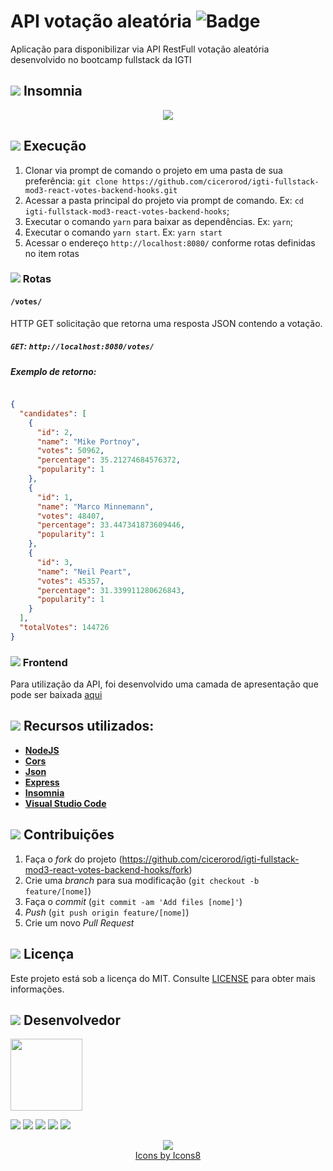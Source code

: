 # API votação aleatória        ![Badge](https://img.shields.io/badge/Status-Conclu%C3%ADdo-green)

Aplicação para disponibilizar via API RestFull votação aleatória desenvolvido no bootcamp fullstack da IGTI

## <img src="https://img.icons8.com/ios-filled/20/000000/browser-window.png"/> Insomnia

<p align="center">
  <img src="https://github.com/cicerorod/igti-fullstack-mod3-react-votes-backend-hooks/blob/master/img/tela.PNG">
</p>

<!--
## ![](https://img.icons8.com/ios-glyphs/20/000000/api.png)  API

`<link>` : <https://randomuser.me/api/?seed=javascript&results=100&nat=BR&noinfo> -->

## ![](https://img.icons8.com/metro/20/000000/run-command.png) Execução

1. Clonar via prompt de comando o projeto em uma pasta de sua preferência: `git clone https://github.com/cicerorod/igti-fullstack-mod3-react-votes-backend-hooks.git`
2. Acessar a pasta principal do projeto via prompt de comando. Ex: `cd igti-fullstack-mod3-react-votes-backend-hooks`;
3. Executar o comando `yarn` para baixar as dependências. Ex: `yarn`;
4. Executar o comando `yarn start`. Ex: `yarn start`
5. Acessar o endereço `http://localhost:8080/` conforme rotas definidas no item rotas



### ![](https://img.icons8.com/metro/20/000000/run-command.png) Rotas

#### `/votes/`

HTTP GET solicitação que retorna uma resposta JSON contendo a votação.

##### `GET`: `http://localhost:8080/votes/`

##### Exemplo de retorno:

```json

{
  "candidates": [
    {
      "id": 2,
      "name": "Mike Portnoy",
      "votes": 50962,
      "percentage": 35.21274684576372,
      "popularity": 1
    },
    {
      "id": 1,
      "name": "Marco Minnemann",
      "votes": 48407,
      "percentage": 33.447341873609446,
      "popularity": 1
    },
    {
      "id": 3,
      "name": "Neil Peart",
      "votes": 45357,
      "percentage": 31.339911280626843,
      "popularity": 1
    }
  ],
  "totalVotes": 144726
}

```

### ![](https://img.icons8.com/wired/20/000000/react.png) Frontend
Para utilização da API, foi desenvolvido uma camada de apresentação que pode ser baixada [aqui][frontend]

<!-- :hammer:-->

## ![](https://img.icons8.com/ios-filled/20/000000/hammer.png) Recursos utilizados:


- **[NodeJS](https://nodejs.org/en/)**
- **[Cors](https://www.npmjs.com/package/cors)**
- **[Json](https://www.w3schools.com/js/js_json_intro.asp)**
- **[Express](http://expressjs.com/)**
- **[Insomnia](https://insomnia.rest/download/)**
- **[Visual Studio Code](https://code.visualstudio.com/?WT.mc_id=hackingcarreira_wmc-github-gllemos)**

## ![](https://img.icons8.com/ios-glyphs/20/000000/pull-request.png) Contribuições

1. Faça o _fork_ do projeto (<https://github.com/cicerorod/igti-fullstack-mod3-react-votes-backend-hooks/fork>)
2. Crie uma _branch_ para sua modificação (`git checkout -b feature/[nome]`)
3. Faça o _commit_ (`git commit -am 'Add files [nome]'`)
4. _Push_ (`git push origin feature/[nome]`)
5. Crie um novo _Pull Request_

## ![](https://img.icons8.com/windows/20/000000/regular-document.png) Licença

Este projeto está sob a licença do MIT. Consulte [LICENSE](https://github.com/cicerorod/igti-fullstack-mod3-react-votes-backend-hooks/blob/master/LICENSE) para obter mais informações.


## ![](https://img.icons8.com/ios-glyphs/22/000000/code-file.png) Desenvolvedor

<img src="https://avatars.githubusercontent.com/cicerorod" width=115>

[![](https://img.icons8.com/fluent/30/000000/github.png)](https://github.com/cicerorod)
[![](https://img.icons8.com/metro/25/000000/linkedin.png)](https://www.linkedin.com/in/c%C3%ADcero-rodrigues-89623784/)
[![](https://img.icons8.com/metro/25/000000/facebook.png)](https://www.facebook.com/cicero.rodrigues.90834)
[![](https://img.icons8.com/material-rounded/29/000000/instagram-new.png)](https://www.instagram.com/cicero_rod/)
[![](https://img.icons8.com/metro/26/000000/email.png)](mailto:cicerorod@gmail.com)

<p align="center">
  <img src="https://img.icons8.com/wired/32/000000/icons8-new-logo.png" >
  </br>
  <a href="https://icons8.com/icon/">Icons by Icons8</a>
</p>



[frontend]: https://github.com/cicerorod/igti-fullstack-mod3-react-votes-frontend
<!--
[aqui]: https://nodejs.org/
[yarn]: https://yarnpkg.com/
[repo]:https://github.com/cicerorod/igti-fullstack-mod3-react-paises
-->
